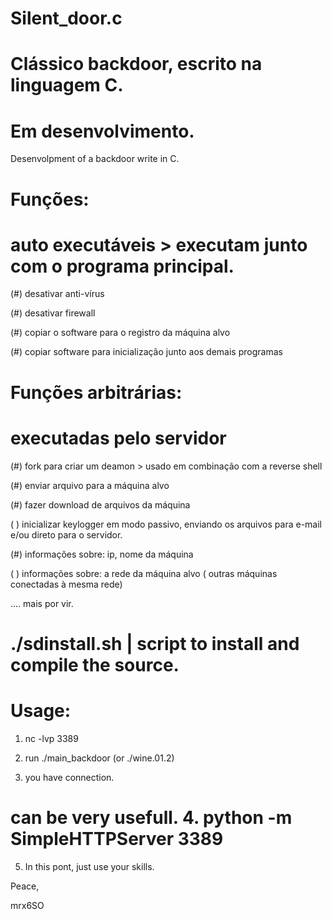 # Silent_door.c

# Clássico backdoor, escrito na linguagem C.
 
# Em desenvolvimento.

Desenvolpment of a backdoor write in C. 

# Funções: 

# auto executáveis > executam junto com o programa principal.

(#) desativar anti-vírus 

(#) desativar firewall 

(#) copiar o software para o registro da máquina alvo 

(#) copiar software para inicialização junto aos demais programas 


# Funções arbitrárias:

# executadas pelo servidor 

(#) fork para criar um deamon > usado em combinação com a reverse shell 

(#) enviar arquivo para a máquina alvo

(#) fazer download de arquivos da máquina

( ) inicializar keylogger em modo passivo, enviando os arquivos para e-mail e/ou direto para o servidor. 

(#) informações sobre: ip, nome da máquina

( ) informações sobre: a rede da máquina alvo ( outras máquinas conectadas à mesma rede)
 
.... mais por vir. 


# ./sdinstall.sh | script to install and compile the source. 

# Usage: 

1. nc -lvp 3389 

2. run ./main_backdoor (or ./wine.01.2) 

3. you have connection. 

# can be very usefull. 4. python -m SimpleHTTPServer 3389 

5. In this pont, just use your skills. 

Peace, 

mrx6SO
